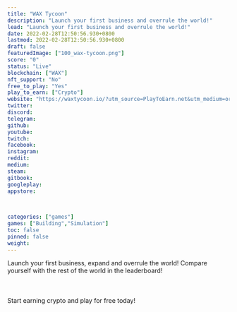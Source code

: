 ```yaml
---
title: "WAX Tycoon"
description: "Launch your first business and overrule the world!"
lead: "Launch your first business and overrule the world!"
date: 2022-02-28T12:50:56.930+0800
lastmod: 2022-02-28T12:50:56.930+0800
draft: false
featuredImage: ["100_wax-tycoon.png"]
score: "0"
status: "Live"
blockchain: ["WAX"]
nft_support: "No"
free_to_play: "Yes"
play_to_earn: ["Crypto"]
website: "https://waxtycoon.io/?utm_source=PlayToEarn.net&utm_medium=organic&utm_campaign=gamepage"
twitter: 
discord: 
telegram: 
github: 
youtube: 
twitch: 
facebook: 
instagram: 
reddit: 
medium: 
steam: 
gitbook: 
googleplay: 
appstore: 

  
    
categories: ["games"]
games: ["Building","Simulation"]
toc: false
pinned: false
weight: 
---
```

Launch your first business, expand and overrule the world! Compare yourself with the rest of the world in the leaderboard!<br> <br> <br> <br> Start earning crypto and play for free today!